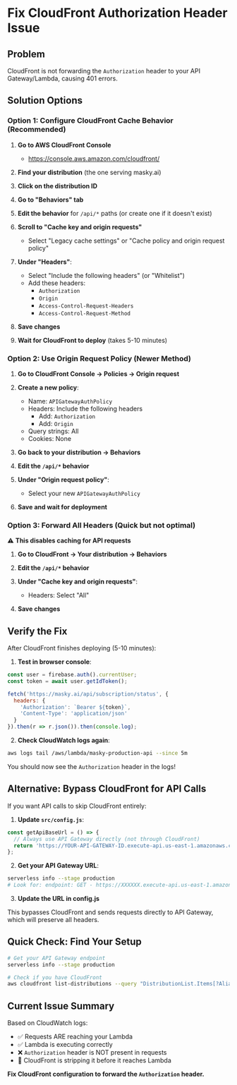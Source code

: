# Fix CloudFront Authorization Header Issue

## Problem
CloudFront is not forwarding the `Authorization` header to your API Gateway/Lambda, causing 401 errors.

## Solution Options

### Option 1: Configure CloudFront Cache Behavior (Recommended)

1. **Go to AWS CloudFront Console**
   - https://console.aws.amazon.com/cloudfront/

2. **Find your distribution** (the one serving masky.ai)

3. **Click on the distribution ID**

4. **Go to "Behaviors" tab**

5. **Edit the behavior** for `/api/*` paths (or create one if it doesn't exist)

6. **Scroll to "Cache key and origin requests"**
   - Select "Legacy cache settings" or "Cache policy and origin request policy"
   
7. **Under "Headers"**:
   - Select "Include the following headers" (or "Whitelist")
   - Add these headers:
     - `Authorization`
     - `Origin`
     - `Access-Control-Request-Headers`
     - `Access-Control-Request-Method`

8. **Save changes**

9. **Wait for CloudFront to deploy** (takes 5-10 minutes)

### Option 2: Use Origin Request Policy (Newer Method)

1. **Go to CloudFront Console → Policies → Origin request**

2. **Create a new policy**:
   - Name: `APIGatewayAuthPolicy`
   - Headers: Include the following headers
     - Add: `Authorization`
     - Add: `Origin`
   - Query strings: All
   - Cookies: None

3. **Go back to your distribution → Behaviors**

4. **Edit the `/api/*` behavior**

5. **Under "Origin request policy"**:
   - Select your new `APIGatewayAuthPolicy`

6. **Save and wait for deployment**

### Option 3: Forward All Headers (Quick but not optimal)

⚠️ **This disables caching for API requests**

1. **Go to CloudFront → Your distribution → Behaviors**

2. **Edit the `/api/*` behavior**

3. **Under "Cache key and origin requests"**:
   - Headers: Select "All"

4. **Save changes**

## Verify the Fix

After CloudFront finishes deploying (5-10 minutes):

1. **Test in browser console**:
```javascript
const user = firebase.auth().currentUser;
const token = await user.getIdToken();

fetch('https://masky.ai/api/subscription/status', {
  headers: {
    'Authorization': `Bearer ${token}`,
    'Content-Type': 'application/json'
  }
}).then(r => r.json()).then(console.log);
```

2. **Check CloudWatch logs again**:
```bash
aws logs tail /aws/lambda/masky-production-api --since 5m
```

You should now see the `Authorization` header in the logs!

## Alternative: Bypass CloudFront for API Calls

If you want API calls to skip CloudFront entirely:

1. **Update `src/config.js`**:
```javascript
const getApiBaseUrl = () => {
  // Always use API Gateway directly (not through CloudFront)
  return 'https://YOUR-API-GATEWAY-ID.execute-api.us-east-1.amazonaws.com/production';
};
```

2. **Get your API Gateway URL**:
```bash
serverless info --stage production
# Look for: endpoint: GET - https://XXXXXX.execute-api.us-east-1.amazonaws.com/production/...
```

3. **Update the URL in config.js**

This bypasses CloudFront and sends requests directly to API Gateway, which will preserve all headers.

## Quick Check: Find Your Setup

```bash
# Get your API Gateway endpoint
serverless info --stage production

# Check if you have CloudFront
aws cloudfront list-distributions --query "DistributionList.Items[?Aliases.Items[?contains(@, 'masky.ai')]].{ID:Id,Domain:DomainName,Status:Status}" --output table
```

## Current Issue Summary

Based on CloudWatch logs:
- ✅ Requests ARE reaching your Lambda
- ✅ Lambda is executing correctly
- ❌ `Authorization` header is NOT present in requests
- 🎯 CloudFront is stripping it before it reaches Lambda

**Fix CloudFront configuration to forward the `Authorization` header.**


